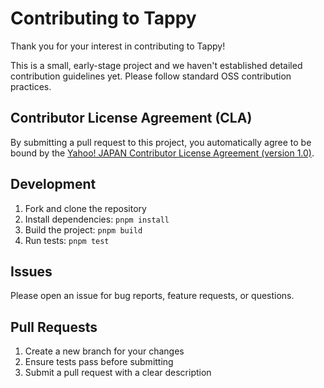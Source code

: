 # Contributing to Tappy

Thank you for your interest in contributing to Tappy!

This is a small, early-stage project and we haven't established detailed contribution guidelines yet. Please follow standard OSS contribution practices.

## Contributor License Agreement (CLA)

By submitting a pull request to this project, you automatically agree to be bound by the [Yahoo! JAPAN Contributor License Agreement (version 1.0)](https://gist.github.com/yahoojapanoss/9bf8afd6ea67f32d29b4082abf220340).

## Development

1. Fork and clone the repository
2. Install dependencies: `pnpm install`
3. Build the project: `pnpm build`
4. Run tests: `pnpm test`

## Issues

Please open an issue for bug reports, feature requests, or questions.

## Pull Requests

1. Create a new branch for your changes
2. Ensure tests pass before submitting
3. Submit a pull request with a clear description
